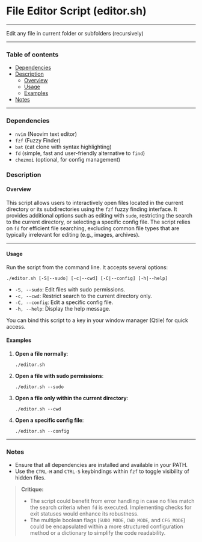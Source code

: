 # File Editor Script (editor.sh)

---

Edit any file in current folder or subfolders (recursively)

---

### Table of contents

- [Dependencies](#dependencies)
- [Description](#description)
    - [Overview](#overview)
    - [Usage](#usage)
    - [Examples](#examples)
- [Notes](#notes)

---

<a name="dependencies" />

### Dependencies

- `nvim` (Neovim text editor)
- `fzf` (Fuzzy Finder)
- `bat` (cat clone with syntax highlighting)
- `fd` (simple, fast and user-friendly alternative to `find`)
- `chezmoi` (optional, for config management)

<a name="description" />

### Description

<a name="overview" />

#### Overview

This script allows users to interactively open files located in the current directory or its subdirectories using the `fzf` fuzzy finding interface. It provides additional options such as editing with `sudo`, restricting the search to the current directory, or selecting a specific config file. The script relies on `fd` for efficient file searching, excluding common file types that are typically irrelevant for editing (e.g., images, archives).

---

<a name="usage" />

#### Usage

Run the script from the command line. It accepts several options:

```
./editor.sh [-S|--sudo] [-c|--cwd] [-C|--config] [-h|--help]
```

- `-S, --sudo`: Edit files with sudo permissions.
- `-c, --cwd`: Restrict search to the current directory only.
- `-C, --config`: Edit a specific config file.
- `-h, --help`: Display the help message.

You can bind this script to a key in your window manager (Qtile) for quick access.

<a name="examples" />

#### Examples

1. **Open a file normally**:
   ```
   ./editor.sh
   ```

2. **Open a file with sudo permissions**:
   ```
   ./editor.sh --sudo
   ```

3. **Open a file only within the current directory**:
   ```
   ./editor.sh --cwd
   ```

4. **Open a specific config file**:
   ```
   ./editor.sh --config
   ```

---

<a name="notes" />

### Notes

- Ensure that all dependencies are installed and available in your PATH.
- Use the `CTRL-H` and `CTRL-S` keybindings within `fzf` to toggle visibility of hidden files.

> **Critique:** 
> - The script could benefit from error handling in case no files match the search criteria when `fd` is executed. Implementing checks for exit statuses would enhance its robustness.
> - The multiple boolean flags (`SUDO_MODE`, `CWD_MODE`, and `CFG_MODE`) could be encapsulated within a more structured configuration method or a dictionary to simplify the code readability.
